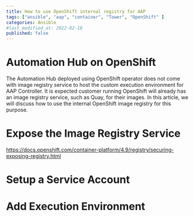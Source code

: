 ```yaml
---
title: How to use OpenShift internal registry for AAP
tags: ["ansible", "aap", "container", "Tower", "OpenShift" ]
categories: Ansible
#last_modified_at: 2022-02-10
published: false
---
```


# Automation Hub on OpenShift
The Automation Hub deployed using OpenShift operator does not come with image registry service to host the custom execution environment for AAP Controller.  It is expected customer running OpenShift will already has an image registry service, such as Quay, for their images.  In this article, we will discuss how to use the internal OpenShift image registry for this purpose.

# Expose the Image Registry Service
https://docs.openshift.com/container-platform/4.9/registry/securing-exposing-registry.html

# Setup a Service Account

# Add Execution Environment